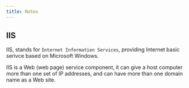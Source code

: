 ```yaml
---
title: Notes
---
```


## IIS

IIS, stands for `Internet Information Services`, providing Internet basic serivce based on Microsoft Windows.

IIS is a Web (web page) service component, it can give a host computer more than one set of IP addresses, and can have more than one domain name as a Web site.
